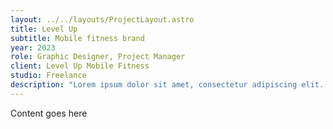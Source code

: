 ```yaml
---
layout: ../../layouts/ProjectLayout.astro
title: Level Up
subtitle: Mobile fitness brand
year: 2023
role: Graphic Designer, Project Manager
client: Level Up Mobile Fitness
studio: Freelance
description: "Lorem ipsum dolor sit amet, consectetur adipiscing elit. Nunc pulvinar ut urna at scelerisque. Donec rutrum, enim quis consectetur laoreet, mauris sapien finibus purus, quis dignissim sapien lectus in turpis. Curabitur tincidunt, urna aliquet porttitor porttitor, velit est ullamcorper leo, at sollicitudin mi elit consequat urna. Praesent ultricies non tortor vel efficitur. Vestibulum at neque nec ex fermentum iaculis et ut mauris. Donec vehicula sit amet urna non aliquam. Integer id posuere felis, id pellentesque metus. Sed ipsum purus, posuere ac interdum in, pretium ut dui. Vestibulum et lacus faucibus, facilisis leo ut, pellentesque nisl."
---
```


Content goes here